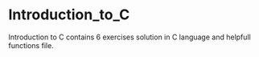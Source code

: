 # Introduction_to_C
Introduction to C contains 6 exercises solution in C language and helpfull functions file.
